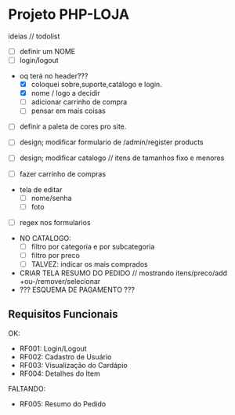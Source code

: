 # Projeto PHP-LOJA
ideias // todolist

- [ ] definir um NOME
- [ ] login/logout 

- oq terá no header???
    -[X] coloquei sobre,suporte,catálogo e login.
    -[X] nome / logo a decidir
    -[ ] adicionar carrinho de compra 
    -[ ] pensar em mais coisas

- [ ] definir a paleta de cores pro site.

- [ ] design; modificar formulario de /admin/register products
- [ ] design; modificar catalogo // itens de tamanhos fixo e menores
- [ ] fazer carrinho de compras

- tela de editar 
    - [ ] nome/senha
    - [ ] foto

- [ ] regex nos formularios

- NO CATALOGO:
    - [ ] filtro por categoria e por subcategoria
    - [ ] filtro por preco
    - [ ] TALVEZ: indicar os mais comprados

- CRIAR TELA RESUMO DO PEDIDO // mostrando itens/preco/add +ou-/remover/selecionar
- ??? ESQUEMA DE PAGAMENTO ???

## Requisitos Funcionais

OK:
- RF001: Login/Logout
- RF002: Cadastro de Usuário
- RF003: Visualização do Cardápio
- RF004: Detalhes do Item

FALTANDO:
- RF005: Resumo do Pedido
